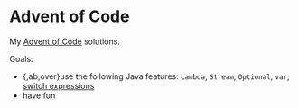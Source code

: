 # Advent of Code
My [Advent of Code](https://adventofcode.com/) solutions.

Goals:
- {,ab,over}use the following Java features: `Lambda`, `Stream`,
  `Optional`, `var`, 
  [switch expressions](https://openjdk.java.net/jeps/325)
- have fun
